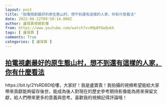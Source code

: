 ```yaml
---
layout: post
title: "拍電視劇最好的原生態山村，想不到還有這樣的人家，你有什麼看法"
date: 2022-06-22T09:50:14.000Z
author: 盧保貴視覺影像
from: https://www.youtube.com/watch?v=99pBYGwQukk
tags: [ 盧保貴 ]
comments: True
categories: [ 盧保貴 ]
---
```

<!--1655891414000-->
[拍電視劇最好的原生態山村，想不到還有這樣的人家，你有什麼看法](https://www.youtube.com/watch?v=99pBYGwQukk)
------

<div>
https://bit.ly/2YsRD8D哈嘍，大家好！我是盧寶貴！我拍攝的視頻希望能給大家帶來貢獻能夠留存後世，能成為後人對現在的歷史參考期待影像能為將來保留文獻，給人們帶來更多的意義與思考。喜歡我的視頻記得評論哦！
</div>

